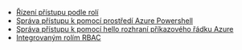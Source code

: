 * [Řízení přístupu podle rolí](../articles/active-directory/role-based-access-control-configure.md)
* [Správa přístupu k pomocí prostředí Azure Powershell](../articles/active-directory/role-based-access-control-manage-access-powershell.md)
* [Správa přístupu k pomocí hello rozhraní příkazového řádku Azure](../articles/active-directory/role-based-access-control-manage-access-azure-cli.md)
* [Integrovaným rolím RBAC](../articles/active-directory/role-based-access-built-in-roles.md)

